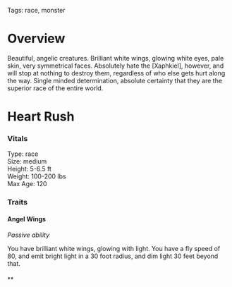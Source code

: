 Tags: race, monster

# Overview

Beautiful, angelic creatures. Brilliant white wings, glowing white eyes, pale skin, very symmetrical faces. Absolutely hate the [Xaphkiel], however, and will stop at nothing to destroy them, regardless of who else gets hurt along the way. Single minded determination, absolute certainty that they are the superior race of the entire world. 

# Heart Rush

### Vitals
Type: race  
Size: medium  
Height: 5-6.5 ft  
Weight: 100-200 lbs  
Max Age: 120  

### Traits

#### Angel Wings
*Passive ability*

You have brilliant white wings, glowing with light. You have a fly speed of 80, and emit bright light in a 30 foot radius, and dim light 30 feet beyond that.

#### 
**

